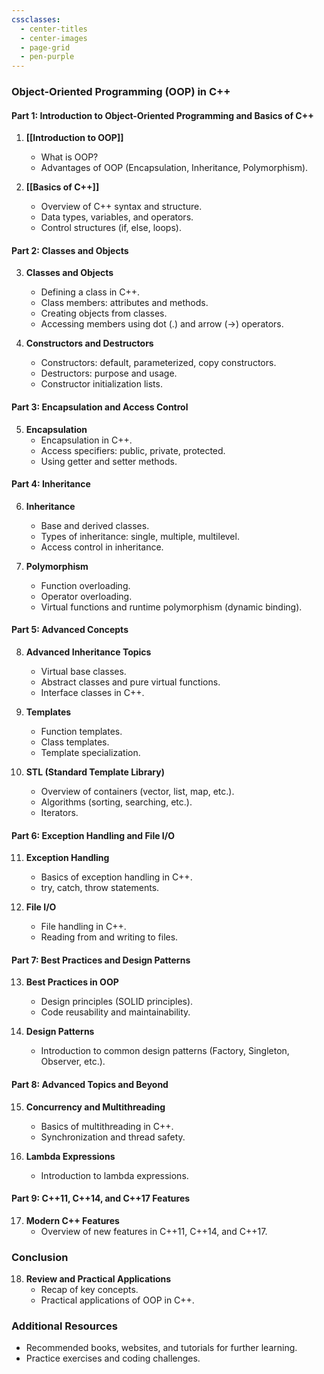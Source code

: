 ```yaml
---
cssclasses:
  - center-titles
  - center-images
  - page-grid
  - pen-purple
---
```


###  Object-Oriented Programming (OOP) in C++

#### Part 1: Introduction to Object-Oriented Programming and Basics of C++
1. **[[Introduction to OOP]]**
   - What is OOP?
   - Advantages of OOP (Encapsulation, Inheritance, Polymorphism).
   
2. **[[Basics of C++]]**
   - Overview of C++ syntax and structure.
   - Data types, variables, and operators.
   - Control structures (if, else, loops).

#### Part 2: Classes and Objects
3. **Classes and Objects**
   - Defining a class in C++.
   - Class members: attributes and methods.
   - Creating objects from classes.
   - Accessing members using dot (.) and arrow (->) operators.

4. **Constructors and Destructors**
   - Constructors: default, parameterized, copy constructors.
   - Destructors: purpose and usage.
   - Constructor initialization lists.

#### Part 3: Encapsulation and Access Control
5. **Encapsulation**
   - Encapsulation in C++.
   - Access specifiers: public, private, protected.
   - Using getter and setter methods.

#### Part 4: Inheritance
6. **Inheritance**
   - Base and derived classes.
   - Types of inheritance: single, multiple, multilevel.
   - Access control in inheritance.

7. **Polymorphism**
   - Function overloading.
   - Operator overloading.
   - Virtual functions and runtime polymorphism (dynamic binding).

#### Part 5: Advanced Concepts
8. **Advanced Inheritance Topics**
   - Virtual base classes.
   - Abstract classes and pure virtual functions.
   - Interface classes in C++.

9. **Templates**
   - Function templates.
   - Class templates.
   - Template specialization.

10. **STL (Standard Template Library)**
    - Overview of containers (vector, list, map, etc.).
    - Algorithms (sorting, searching, etc.).
    - Iterators.

#### Part 6: Exception Handling and File I/O
11. **Exception Handling**
    - Basics of exception handling in C++.
    - try, catch, throw statements.

12. **File I/O**
    - File handling in C++.
    - Reading from and writing to files.

#### Part 7: Best Practices and Design Patterns
13. **Best Practices in OOP**
    - Design principles (SOLID principles).
    - Code reusability and maintainability.

14. **Design Patterns**
    - Introduction to common design patterns (Factory, Singleton, Observer, etc.).

#### Part 8: Advanced Topics and Beyond
15. **Concurrency and Multithreading**
    - Basics of multithreading in C++.
    - Synchronization and thread safety.

16. **Lambda Expressions**
    - Introduction to lambda expressions.

#### Part 9: C++11, C++14, and C++17 Features
17. **Modern C++ Features**
    - Overview of new features in C++11, C++14, and C++17.

### Conclusion
18. **Review and Practical Applications**
    - Recap of key concepts.
    - Practical applications of OOP in C++.

### Additional Resources
- Recommended books, websites, and tutorials for further learning.
- Practice exercises and coding challenges.